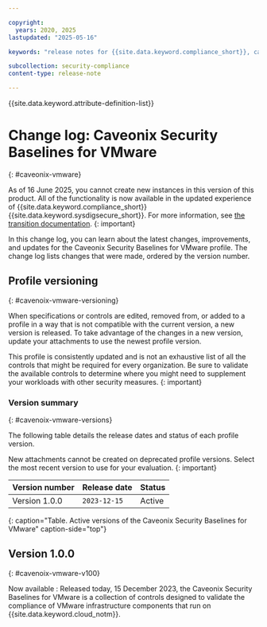 ```yaml
---

copyright:
  years: 2020, 2025
lastupdated: "2025-05-16"

keywords: "release notes for {{site.data.keyword.compliance_short}}, caveonix, profile changes, enhancements, fixes, improvements"

subcollection: security-compliance
content-type: release-note

---
```


{{site.data.keyword.attribute-definition-list}}

# Change log: Caveonix Security Baselines for VMware
{: #caveonix-vmware}

As of 16 June 2025, you cannot create new instances in this version of this product. All of the functionality is now available in the updated experience of {{site.data.keyword.compliance_short}} {{site.data.keyword.sysdigsecure_short}}. For more information, see [the transition documentation](/docs/security-compliance?topic=security-compliance-scc-transition). 
{: important}

In this change log, you can learn about the latest changes, improvements, and updates for the Caveonix Security Baselines for VMware profile. The change log lists changes that were made, ordered by the version number.


## Profile versioning
{: #cavenoix-vmware-versioning}

When specifications or controls are edited, removed from, or added to a profile in a way that is not compatible with the current version, a new version is released. To take advantage of the changes in a new version, update your attachments to use the newest profile version.

This profile is consistently updated and is not an exhaustive list of all the controls that might be required for every organization. Be sure to validate the available controls to determine where you might need to supplement your workloads with other security measures.
{: important}


### Version summary
{: #cavenoix-vmware-versions}

The following table details the release dates and status of each profile version.

New attachments cannot be created on deprecated profile versions. Select the most recent version to use for your evaluation.
{: important}


| Version number | Release date | Status |
|:---------------|:-------------|:-------|
| Version 1.0.0 | `2023-12-15` | Active |
{: caption="Table. Active versions of the Caveonix Security Baselines for VMware" caption-side="top"}


## Version 1.0.0
{: #cavenoix-vmware-v100}

Now available
:   Released today, 15 December 2023, the Caveonix Security Baselines for VMware is a collection of controls designed to validate the compliance of VMware infrastructure components that run on {{site.data.keyword.cloud_notm}}.
